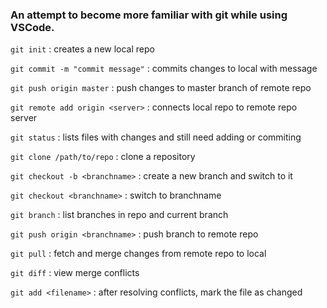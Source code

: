 ### An attempt to become more familiar with git while using VSCode.

`git init` : creates a new local repo

`git commit -m "commit message"` : commits changes to local with message

`git push origin master` : push changes to master branch of remote repo

`git remote add origin <server>` : connects local repo to remote repo server

`git status` : lists files with changes and still need adding or commiting

`git clone /path/to/repo` : clone a repository 

`git checkout -b <branchname>` : create a new branch and switch to it

`git checkout <branchname>` : switch to branchname

`git branch` : list branches in repo and current branch

`git push origin <branchname>` : push branch to remote repo

`git pull` : fetch and merge changes from remote repo to local

`git diff` : view merge conflicts

`git add <filename>` : after resolving conflicts, mark the file as changed
